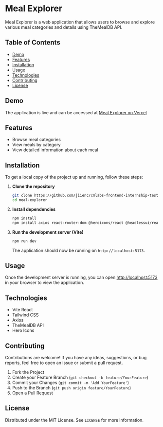 # Meal Explorer

Meal Explorer is a web application that allows users to browse and explore various meal categories and details using TheMealDB API.

## Table of Contents

- [Demo](#demo)
- [Features](#features)
- [Installation](#installation)
- [Usage](#usage)
- [Technologies](#technologies)
- [Contributing](#contributing)
- [License](#license)

## Demo

The application is live and can be accessed at [Meal Explorer on Vercel](https://cmlabs-frontend-internship-test-brown.vercel.app)

## Features

- Browse meal categories
- View meals by category
- View detailed information about each meal

## Installation

To get a local copy of the project up and running, follow these steps:

1. **Clone the repository**
    ```bash
    git clone https://github.com/jiienc/cmlabs-frontend-internship-test.git
    cd meal-explorer
    ```

2. **Install dependencies**
    ```bash
    npm install
    npm install axios react-router-dom @heroicons/react @headlessui/react
    ```

3. **Run the development server (Vite)**
    ```bash
    npm run dev
    ```

    The application should now be running on `http://localhost:5173`.

## Usage

Once the development server is running, you can open [http://localhost:5173](http://localhost:5173) in your browser to view the application.

## Technologies

- Vite React
- Tailwind CSS
- Axios
- TheMealDB API
- Hero Icons

## Contributing

Contributions are welcome! If you have any ideas, suggestions, or bug reports, feel free to open an issue or submit a pull request.

1. Fork the Project
2. Create your Feature Branch (`git checkout -b feature/YourFeature`)
3. Commit your Changes (`git commit -m 'Add YourFeature'`)
4. Push to the Branch (`git push origin feature/YourFeature`)
5. Open a Pull Request

## License

Distributed under the MIT License. See `LICENSE` for more information.
